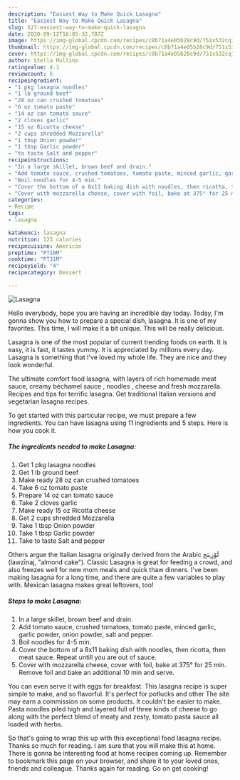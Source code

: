 ```yaml
---
description: "Easiest Way to Make Quick Lasagna"
title: "Easiest Way to Make Quick Lasagna"
slug: 527-easiest-way-to-make-quick-lasagna
date: 2020-09-12T16:05:32.787Z
image: https://img-global.cpcdn.com/recipes/c8b71a4e05b28c9d/751x532cq70/lasagna-recipe-main-photo.jpg
thumbnail: https://img-global.cpcdn.com/recipes/c8b71a4e05b28c9d/751x532cq70/lasagna-recipe-main-photo.jpg
cover: https://img-global.cpcdn.com/recipes/c8b71a4e05b28c9d/751x532cq70/lasagna-recipe-main-photo.jpg
author: Stella Mullins
ratingvalue: 4.1
reviewcount: 6
recipeingredient:
- "1 pkg lasagna noodles"
- "1 lb ground beef"
- "28 oz can crushed tomatoes"
- "6 oz tomato paste"
- "14 oz can tomato sauce"
- "2 cloves garlic"
- "15 oz Ricotta cheese"
- "2 cups shredded Mozzarella"
- "1 tbsp Onion powder"
- "1 tbsp Garlic powder"
- "to taste Salt and pepper"
recipeinstructions:
- "In a large skillet, brown beef and drain."
- "Add tomato sauce, crushed tomatoes, tomato paste, minced garlic, garlic powder, onion powder, salt and pepper."
- "Boil noodles for 4-5 min."
- "Cover the bottom of a 8x11 baking dish with noodles, then ricotta, then meat sauce. Repeat untill you are out of sauce."
- "Cover with mozzarella cheese, cover with foil, bake at 375° for 25 min. Remove foil and bake an additional 10 min and serve."
categories:
- Recipe
tags:
- lasagna

katakunci: lasagna 
nutrition: 123 calories
recipecuisine: American
preptime: "PT10M"
cooktime: "PT31M"
recipeyield: "4"
recipecategory: Dessert

---
```



![Lasagna](https://img-global.cpcdn.com/recipes/c8b71a4e05b28c9d/751x532cq70/lasagna-recipe-main-photo.jpg)

Hello everybody, hope you are having an incredible day today. Today, I'm gonna show you how to prepare a special dish, lasagna. It is one of my favorites. This time, I will make it a bit unique. This will be really delicious.

Lasagna is one of the most popular of current trending foods on earth. It is easy, it is fast, it tastes yummy. It is appreciated by millions every day. Lasagna is something that I've loved my whole life. They are nice and they look wonderful.

The ultimate comfort food lasagna, with layers of rich homemade meat sauce, creamy béchamel sauce , noodles , cheese and fresh mozzarella. Recipes and tips for terrific lasagna. Get traditional Italian versions and vegetarian lasagna recipes.


To get started with this particular recipe, we must prepare a few ingredients. You can have lasagna using 11 ingredients and 5 steps. Here is how you cook it.

<!--inarticleads1-->

##### The ingredients needed to make Lasagna:

1. Get 1 pkg lasagna noodles
1. Get 1 lb ground beef
1. Make ready 28 oz can crushed tomatoes
1. Take 6 oz tomato paste
1. Prepare 14 oz can tomato sauce
1. Take 2 cloves garlic
1. Make ready 15 oz Ricotta cheese
1. Get 2 cups shredded Mozzarella
1. Take 1 tbsp Onion powder
1. Take 1 tbsp Garlic powder
1. Take to taste Salt and pepper


Others argue the Italian lasagna originally derived from the Arabic لَوْزِينَج‎ (lawzīnaj, &#34;almond cake&#34;). Classic Lasagna is great for feeding a crowd, and also freezes well for new mom meals and quick thaw dinners. I&#39;ve been making lasagna for a long time, and there are quite a few variables to play with. Mexican lasagna makes great leftovers, too! 

<!--inarticleads2-->

##### Steps to make Lasagna:

1. In a large skillet, brown beef and drain.
1. Add tomato sauce, crushed tomatoes, tomato paste, minced garlic, garlic powder, onion powder, salt and pepper.
1. Boil noodles for 4-5 min.
1. Cover the bottom of a 8x11 baking dish with noodles, then ricotta, then meat sauce. Repeat untill you are out of sauce.
1. Cover with mozzarella cheese, cover with foil, bake at 375° for 25 min. Remove foil and bake an additional 10 min and serve.


You can even serve it with eggs for breakfast. This lasagna recipe is super simple to make, and so flavorful. It&#39;s perfect for potlucks and other The site may earn a commission on some products. It couldn&#39;t be easier to make. Pasta noodles piled high and layered full of three kinds of cheese to go along with the perfect blend of meaty and zesty, tomato pasta sauce all loaded with herbs. 

So that's going to wrap this up with this exceptional food lasagna recipe. Thanks so much for reading. I am sure that you will make this at home. There is gonna be interesting food at home recipes coming up. Remember to bookmark this page on your browser, and share it to your loved ones, friends and colleague. Thanks again for reading. Go on get cooking!
